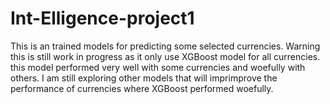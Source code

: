 # Int-Elligence-project1
This is an trained models for predicting some selected currencies.
Warning this is still work in progress as it only use XGBoost model for all currencies. this model performed very well with some currencies and woefully with others.
I am still exploring other models that will imprimprove the performance of currencies where XGBoost performed woefully.
